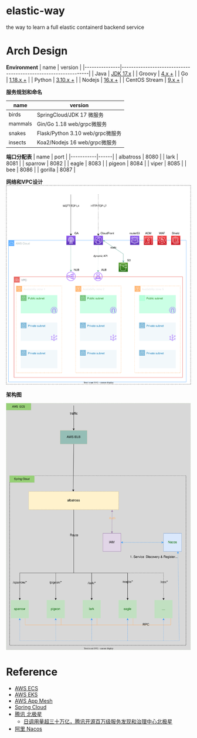 # elastic-way
the way to learn a full elastic containerd backend service

# Arch Design

**Environment**
| name          | version                                                        |
|---------------|----------------------------------------------------------------|
| Java          | [JDK 17.x](https://www.oracle.com/java/technologies/downloads) |
| Groovy        | [4.x +](https://groovy.apache.org/download.html)               |
| Go            | [1.18.x +](https://golang.google.cn/)                          |
| Python        | [3.10.x +](https://www.python.org/)                            |
| Nodejs        | [16.x +](https://nodejs.org/en/)                               |
| CentOS Stream | [9.x +](https://www.centos.org/)                               |

**服务规划和命名**

| name    | version                       |
|---------|-------------------------------|
| birds   | SpringCloud/JDK 17 微服务        |
| mammals | Gin/Go 1.18 web/grpc微服务       |
| snakes  | Flask/Python 3.10 web/grpc微服务 |
| insects | Koa2/Nodejs 16 web/grpc微服务    |

**端口分配表**
| name      | port |
|-----------|------|
| albatross | 8080 |
| lark      | 8081 |
| sparrow   | 8082 |
| eagle     | 8083 |
| pigeon    | 8084 |
| viper     | 8085 |
| bee       | 8086 |
| gorilla   | 8087 |


**网络和VPC设计**
![network&vpc](./doc/network%26vpc.svg)

**架构图**

![arch](./doc/arch.svg)


# Reference

- [AWS ECS](https://aws.amazon.com/cn/ecs/)
- [AWS EKS](https://aws.amazon.com/cn/eks/)
- [AWS App Mesh](https://aws.amazon.com/cn/app-mesh)
- [Spring Cloud](https://spring.io/projects/spring-cloud)
- [腾讯 北极星](https://polarismesh.cn/)
    - [日调用量超三十万亿，腾讯开源百万级服务发现和治理中心北极星](https://cloud.tencent.com/developer/article/1875234)
- [阿里 Nacos](https://nacos.io/zh-cn/)